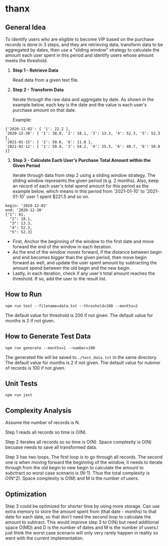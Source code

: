# thanx

## General Idea

To identify users who are eligible to become VIP based on the purchase records is done in 3 steps, and they are retrieving data, transform data to be aggregated by dates, then use a "sliding window" strategy to calculate the amount each user spent in this period and identify users whose amount meets the threshold.

1. **Step 1 - Retrieve Data**
 
   Read data from a given text file.

2. **Step 2 - Transform Data**
 
   Iterate through the raw data and aggregate by date. As shown in the example below, each key is the date and the value is each user's purchase amount on that date.

   Example:
```
{'2020-12-02': { '1': 22.2 },
'2020-12-30': { '1': 38.8, '2': 18.1, '3': 13.3, '4': 52.3, '5': 52.3 },
'2021-01-15': { '2': 50.6, '6': 11.8 },
'2021-02-12': { '1': 50.8, '3': 54.2, '4': 25.5, '6': 40.7, '6': 50.8 }}
```

3. **Step 3 - Calculate Each User's Purchase Total Amount within the Given Period**
 
   Iterate through data from step 2 using a sliding window strategy. The sliding window represents the given period (e.g. 2 months). Also, keep an record of each user's total spend amount for this period as the example below, which means in this period from '2021-01-10' to '2021-01-10' user 1 spent $221.5 and so on.

```
begin: '2020-12-02'
end: '2020-12-30'
{"1": 61,
  "2": 18.1,
  "3": 13.3,
  "4": 52.3,
  "5": 52.3}
```

* First, Anchor the beginning of the window to the first date and move forward the end of the window in each iteration.  
* As the end of the window moves forward, if the distance between begin and end becomes bigger than the given period, then move begin forward as well, and update the user spent amount by subtracting the amount spend between the old begin and the new begin.
* Lastly, in each iteration, check if any user's total amount reaches the threshold. If so, add the user to the result list.


## How to Run
```npm run test --filename=data.txt --threshold=100 --months=2```

The default value for threshold is 200 if not given.
The default value for months is 2 if not given.

## How to Generate Test Data
```npm run generate --months=1 --number=100```

The generated file will be saved to ```./test_data.txt``` in the same directory.
The default value for months is 2 if not given.
The default value for nubmer of records is 100 if not given.

## Unit Tests
```npm run jest```

## Complexity Analysis
Assume the number of records is N.

Step 1 reads all records so time is O(N).

Step 2 iterates all records so so time is O(N). Space complexity is O(N) becuase needs to save all transformed data.

Step 3 has two loops. The first loop is to go through all records. The second one is when moving forward the beginning of the window, it needs to iterate through from the old begin to new begin to calculate the amount to subctract so worst case scenario is (N-1). Thus the total complexity is O(N^2). Space complexity is O(M) and M is the number of users.

## Optimization
Step 3 could be optimized for shorter time by using more storage. Can use extra memory to store the amount spent from (that date - months) to that date for each date, so that don't need the second loop to calculate the amount to subtract. This would improve step 3 to O(N) but need additional space O(MD) and D is the number of dates and M is the number of users.I just think the worst case scenario will only very rarely happen in reality so went with the current implementation.
